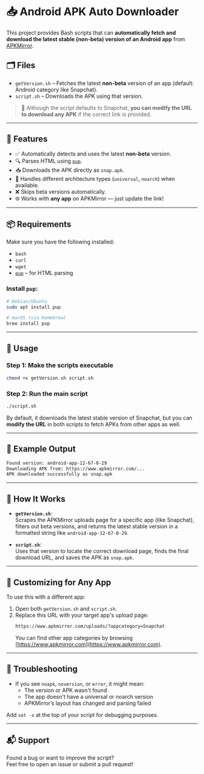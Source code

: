# 📥 Android APK Auto Downloader

This project provides Bash scripts that can **automatically fetch and download the latest stable (non-beta) version of an Android app** from [APKMirror](https://www.apkmirror.com/).

## 🗂 Files

- `getVersion.sh` – Fetches the latest **non-beta** version of an app (default: Android category like Snapchat).
- `script.sh` – Downloads the APK using that version.

> 📝 Although the script defaults to Snapchat, **you can modify the URL to download any APK** if the correct link is provided.

---

## 🚀 Features

- ✅ Automatically detects and uses the latest **non-beta** version.
- 🔍 Parses HTML using [`pup`](https://github.com/ericchiang/pup).
- 📥 Downloads the APK directly as `snap.apk`.
- 🧰 Handles different architecture types (`universal`, `noarch`) when available.
- ❌ Skips beta versions automatically.
- 🌐 Works with **any app** on APKMirror — just update the link!

---

## 📦 Requirements

Make sure you have the following installed:

- `bash`
- `curl`
- `wget`
- [`pup`](https://github.com/ericchiang/pup) – for HTML parsing

### Install `pup`:

```bash
# Debian/Ubuntu
sudo apt install pup

# macOS (via Homebrew)
brew install pup
```

---

## 🔧 Usage

### Step 1: Make the scripts executable

```bash
chmod +x getVersion.sh script.sh
```

### Step 2: Run the main script

```bash
./script.sh
```

By default, it downloads the latest stable version of Snapchat, but you can **modify the URL** in both scripts to fetch APKs from other apps as well.

---

## 📜 Example Output

```bash
Found version: android-app-12-67-0-29
Downloading APK from: https://www.apkmirror.com/...
APK downloaded successfully as snap.apk
```

---

## 🧠 How It Works

- **`getVersion.sh`**:  
  Scrapes the APKMirror uploads page for a specific app (like Snapchat), filters out beta versions, and returns the latest stable version in a formatted string like `android-app-12-67-0-29`.

- **`script.sh`**:  
  Uses that version to locate the correct download page, finds the final download URL, and saves the APK as `snap.apk`.

---

## 🔄 Customizing for Any App

To use this with a different app:

1. Open both `getVersion.sh` and `script.sh`.
2. Replace this URL with your target app's upload page:
   ```bash
   https://www.apkmirror.com/uploads/?appcategory=Snapchat
   ```
   You can find other app categories by browsing [https://www.apkmirror.com](https://www.apkmirror.com).

---

## 🛑 Troubleshooting

- If you see `noapk`, `noversion`, or `error`, it might mean:
  - The version or APK wasn't found
  - The app doesn't have a universal or noarch version
  - APKMirror’s layout has changed and parsing failed

Add `set -x` at the top of your script for debugging purposes.

---

## 📬 Support

Found a bug or want to improve the script?  
Feel free to open an issue or submit a pull request!
